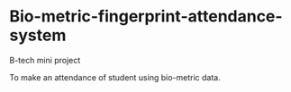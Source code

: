 # Bio-metric-fingerprint-attendance-system
B-tech mini project

To make an attendance of student using bio-metric data.
